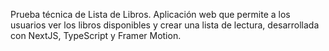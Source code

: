 
Prueba técnica de Lista de Libros. Aplicación web que permite a los usuarios ver los libros disponibles y crear una lista de lectura, desarrollada con NextJS, TypeScript y Framer Motion. 
